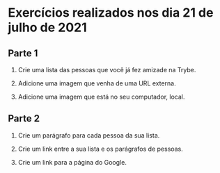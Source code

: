 # Exercícios realizados nos dia 21 de julho de 2021

## Parte 1

1. Crie uma lista das pessoas que você já fez amizade na Trybe.

2. Adicione uma imagem que venha de uma URL externa.

3. Adicione uma imagem que está no seu computador, local.

## Parte 2

1. Crie um parágrafo para cada pessoa da sua lista.

2. Crie um link entre a sua lista e os parágrafos de pessoas.

3. Crie um link para a página do Google.
